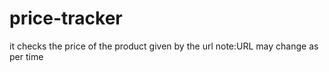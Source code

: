 # price-tracker

it checks the price of the product given by the url
note:URL may change as per time
